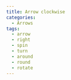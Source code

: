```yaml
---
title: Arrow clockwise
categories:
  - Arrows
tags:
  - arrow
  - right
  - spin
  - turn
  - around
  - round
  - rotate
---
```

